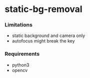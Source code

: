 # static-bg-removal

### Limitations
- static background and camera only
- autofocus might break the key

### Requirements
- python3
- opencv
